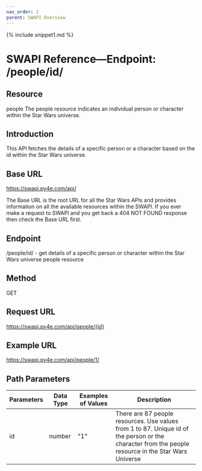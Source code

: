 ```yaml
---
nav_order: 2
parent: SWAPI Overview
---
```


{% include snippet1.md %}

# SWAPI Reference—Endpoint: /people/id/
## Resource
people
The people resource indicates an individual person or character within the Star Wars universe.
## Introduction
This API fetches the details of a specific person or a character based on the id within the Star Wars universe.
## Base URL
https://swapi.py4e.com/api/

The Base URL is the root URL for all the Star Wars APIs and provides information on all the available resources within the SWAPI.
If you ever make a request to SWAPI and you get back a 404 NOT FOUND response then check the Base URL first.
## Endpoint
/people/id/ - get details of a specific person or character within the Star Wars universe people resource
## Method
GET
## Request URL
https://swapi.py4e.com/api/people/{id}
## Example URL
https://swapi.py4e.com/api/people/1/
## Path Parameters
|Parameters|Data Type|Examples of Values|Description|
|----------|---------|------------------|-----------|
|id| number| "1"| There are 87 people resources. Use values from 1 to 87.	Unique id of the person or the character from the people resource in the Star Wars Universe|
